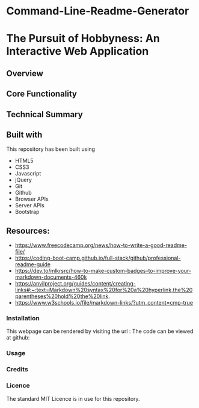 # Command-Line-Readme-Generator
# The Pursuit of Hobbyness: An Interactive Web Application


## Overview



## Core Functionality



## Technical Summary



## Built with

This repository has been built using

- HTML5
- CSS3
- Javascript
- jQuery
- Git
- Github
- Browser APIs
- Server APIs
- Bootstrap



## Resources:
- https://www.freecodecamp.org/news/how-to-write-a-good-readme-file/
- https://coding-boot-camp.github.io/full-stack/github/professional-readme-guide
- https://dev.to/mlkrsrc/how-to-make-custom-badges-to-improve-your-markdown-documents-460k
- https://anvilproject.org/guides/content/creating-links#:~:text=Markdown%20syntax%20for%20a%20hyperlink,the%20parentheses%20hold%20the%20link.
- https://www.w3schools.io/file/markdown-links/?utm_content=cmp-true

### Installation

This webpage can be rendered by visiting the url : 
The code can be viewed at github: 

### Usage

### Credits



### Licence

The standard MIT Licence is in use for this repository.